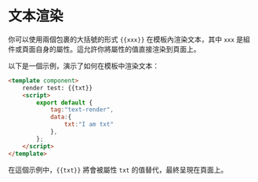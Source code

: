 # 文本渲染

你可以使用兩個包裹的大括號的形式 `{{xxx}}` 在模板內渲染文本，其中 `xxx` 是組件或頁面自身的屬性。這允許你將屬性的值直接渲染到頁面上。

以下是一個示例，演示了如何在模板中渲染文本：

<comp-viewer comp-name="text-render">

```html
<template component>
    render test: {{txt}}
    <script>
        export default {
            tag:"text-render",
            data:{
                txt:"I am txt"
            },
        };
    </script>
</template>
```

</comp-viewer>

在這個示例中，`{{txt}}` 將會被屬性 `txt` 的值替代，最終呈現在頁面上。
